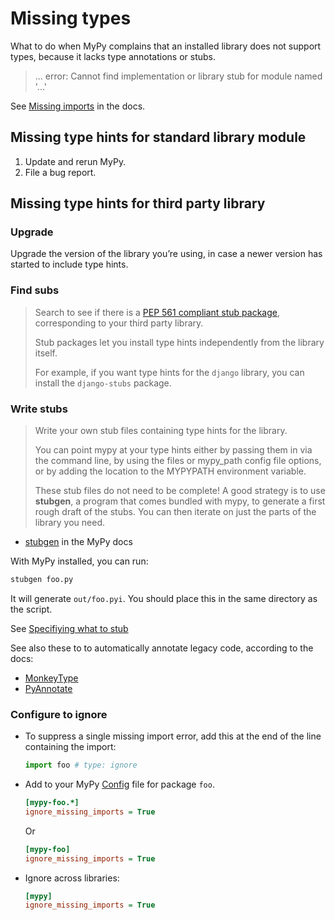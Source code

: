 # Missing types

What to do when MyPy complains that an installed library does not support types, because it lacks type annotations or stubs.

> ... error: Cannot find implementation or library stub for module named '...'

See [Missing imports](https://mypy.readthedocs.io/en/latest/running_mypy.html#missing-imports) in the docs.


## Missing type hints for standard library module

1. Update and rerun MyPy.
2. File a bug report.


## Missing type hints for third party library

### Upgrade

Upgrade the version of the library you’re using, in case a newer version has started to include type hints.

### Find subs

> Search to see if there is a [PEP 561 compliant stub package](https://mypy.readthedocs.io/en/latest/installed_packages.html#installed-packages), corresponding to your third party library.
>
> Stub packages let you install type hints independently from the library itself. 
>
> For example, if you want type hints for the `django` library, you can install the `django-stubs` package.

### Write stubs

> Write your own stub files containing type hints for the library.
> 
> You can point mypy at your type hints either by passing them in via the command line, by using the files or mypy_path config file options, or by adding the location to the MYPYPATH environment variable.
> 
> These stub files do not need to be complete! A good strategy is to use **stubgen**, a program that comes bundled with mypy, to generate a first rough draft of the stubs. You can then iterate on just the parts of the library you need.

- [stubgen](https://mypy.readthedocs.io/en/stable/stubgen.html) in the MyPy docs

With MyPy installed, you can run:

```sh
stubgen foo.py
```

It will generate `out/foo.pyi`. You should place this in the same directory as the script.

See [Specifiying what to stub](https://mypy.readthedocs.io/en/stable/stubgen.html#specifying-what-to-stub)

See also these to to automatically annotate legacy code, according to the docs:

- [MonkeyType](https://monkeytype.readthedocs.io/en/latest/index.html)
- [PyAnnotate](https://github.com/dropbox/pyannotate)

### Configure to ignore

- To suppress a single missing import error, add this at the end of the line containing the import:
    ```python
    import foo # type: ignore
    ```
- Add to your MyPy [Config](config.md) file for package `foo`.
    ```ini
    [mypy-foo.*]
    ignore_missing_imports = True
    ```
    Or
    ```ini
    [mypy-foo]
    ignore_missing_imports = True
    ```
- Ignore across libraries:
    ```ini
    [mypy]
    ignore_missing_imports = True
    ```
